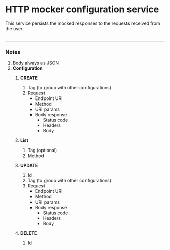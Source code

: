 # **HTTP mocker configuration service**

This service persists the mocked responses to the requests received from the user.
<br>
<br>
___
### **Notes**

1. Body always as JSON
2. **Configuration**
   1. **CREATE**
      1. Tag (to group with other configurations)
      2. Request
         - Endpoint URI
         - Method
         - URI params
         - Body response
           - Status code
           - Headers
           - Body
   2. **List**
      1. Tag (optional)
      2. Method
   3. **UPDATE**
      1. Id
      2. Tag (to group with other configurations)
      3. Request
          - Endpoint URI
          - Method
          - URI params
          - Body response
            - Status code
            - Headers
            - Body

   4. **DELETE**
       1. Id
